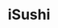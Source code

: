 ---
layout: place
title: "iSushi"
permalink: /washington/renton/isushi.html
stateAbbr: WA
stateName: Washington
cityName: Renton
place_id: ChIJ4xY0AaNnkFQR76TTOxuMPD8
photos:
  - name: >-
      places/ChIJ4xY0AaNnkFQR76TTOxuMPD8/photos/AeeoHcKZzawXUub0htTELRJiCRZMHVJL-3MRlG-zsbAeKPI4fSxpbXfwKhdScUHAY1XAunYrlMzNfRafzrx6tiuwNyGbE78AiqnhhahunKSwU2s7QFCqeS5_9DY1V9Nmc7_3pUXwXEvcmkmiLtftYKYkWSmeDorU8nX2P8vOLdRcB0vrChaduCf3QO_9oLCdw6xw5UFQLdM8fXe6SLUSimEg9AHf4aToj57A81tyOAleaayIYBV7InsTbhVhdytksM6-2DtHcd163nt2jXJaU5ZEIVjIPTOMbYkQgQKx7u3VyXjVwDx55_r3tXuemOS5Felku-IxWyVPJatBdH3gngclbq_mAArjFe7vN0ip0yGVvME79WQCeKEP-rBh4OpQycJlxAxuQiFYPogcXnvxYOwFfucvqlDSEZJ7HS6Dp8BMWIIwL2N7
    widthPx: 4032
    heightPx: 3024
    authorAttributions:
      - displayName: Joel Fitch
        uri: https://maps.google.com/maps/contrib/108731516939221264214
        photoUri: >-
          https://lh3.googleusercontent.com/a-/ALV-UjUVZakP6CasuEI26s7AHX6tvW-MYpKeHuhLySYW_QummI0x8bF-=s100-p-k-no-mo
    flagContentUri: >-
      https://www.google.com/local/imagery/report/?cb_client=maps_api_places.places_api&image_key=!1e10!2sCIHM0ogKEICAgICE2t3OvwE&hl=en-US
    googleMapsUri: >-
      https://www.google.com/maps/place//data=!3m4!1e2!3m2!1sCIHM0ogKEICAgICE2t3OvwE!2e10!4m2!3m1!1s0x549067a3013416e3:0x3f3c8c1b3bd3a4ef
  - name: >-
      places/ChIJ4xY0AaNnkFQR76TTOxuMPD8/photos/AeeoHcLj8gVvaGhZXOB-9UT_GpL7Cw_PJOzcCYnL9P_2TZwaRHnyhxMos9ZPQ-H-zLspOVeYj1vvhdwWufRA9W8lTw3R4i9zjJB8FRY5ftHrS3hlx6jtIHeAriWO4sMPsHcVqkhmzgrAxGaThPuXNh_uo2-k5EpGTBohTbm_jtBLym71VwR3pomfzYsvQZG41f-Q6-DfLVx6EblDjJRt9wTpke62Xi0tSX2FGgoeGe-kiRz5ezgV3rIhqYOmEC8ZRT8hBdhRewojznrquaDJlZvS9frmF5-CSIAa82fjjMsSNe91qumzI4Ry-VdxyhWlMpkIUjTLCyzNd95wXzrEqV3nlPT_Q0YfYl7a5oG0u6PLsvUym4t1KkAMAmhfA4oYmWl37IBNRQGQy9Bn9t-dqZYtm50FV74262nM49BTvoK-J0b-Iu1k
    widthPx: 4000
    heightPx: 2252
    authorAttributions:
      - displayName: andx79 _
        uri: https://maps.google.com/maps/contrib/107009714915543212776
        photoUri: >-
          https://lh3.googleusercontent.com/a-/ALV-UjWNQiiONOegJh8QNNBr4AiyoV0B3TApwWwGG1Cb3QCkbEafiixxfQ=s100-p-k-no-mo
    flagContentUri: >-
      https://www.google.com/local/imagery/report/?cb_client=maps_api_places.places_api&image_key=!1e10!2sCIHM0ogKEICAgICOsbOx_wE&hl=en-US
    googleMapsUri: >-
      https://www.google.com/maps/place//data=!3m4!1e2!3m2!1sCIHM0ogKEICAgICOsbOx_wE!2e10!4m2!3m1!1s0x549067a3013416e3:0x3f3c8c1b3bd3a4ef
  - name: >-
      places/ChIJ4xY0AaNnkFQR76TTOxuMPD8/photos/AeeoHcLwc0k3hJiWj5OifT17L_gVr3vyvSqrLpsI5Lra-VS_LdewCbYkwGikUcSLqp7orhMmnwByPWkxr3Ekms12OEGsY2CpsRRjegjWd90RMhTYnkl800ZP1-9akDq3Ixk_dPbRcqFAQYSzG-Pq4nkhRq-zz-_aHZicp8Am8oCzjD1453ggtxFK1CBFtiopSPmFzz82rmTXty54z0nc7pRzj3X0_lfjI_MVJO3o8-6zgz6yvT9hCnuD7JBa7tB53W6POeSpNo3Xf0UWKwnm6J92sv0vUtKW36v9UMGaQ1cBqy5uO3wT4GDofrQvK1Jj7zdgYeX0LHb3tVHawhBZinyUs2GRscgCYccEjgkqi6lKQPGvW-Gcx_Nq267hbn2PfU6sIqOhh3vFUOw1t374hVq_c8YKZouryVu8HzfAIg
    widthPx: 4800
    heightPx: 3600
    authorAttributions:
      - displayName: Justin Kennedy
        uri: https://maps.google.com/maps/contrib/105208261742137538055
        photoUri: >-
          https://lh3.googleusercontent.com/a-/ALV-UjUwRSQri7FejIpbQkIh87H9bjH2KFvoYVP1Xb7ASW3QEhF5omyM=s100-p-k-no-mo
    flagContentUri: >-
      https://www.google.com/local/imagery/report/?cb_client=maps_api_places.places_api&image_key=!1e10!2sCIHM0ogKEICAgICro_VM&hl=en-US
    googleMapsUri: >-
      https://www.google.com/maps/place//data=!3m4!1e2!3m2!1sCIHM0ogKEICAgICro_VM!2e10!4m2!3m1!1s0x549067a3013416e3:0x3f3c8c1b3bd3a4ef
  - name: >-
      places/ChIJ4xY0AaNnkFQR76TTOxuMPD8/photos/AeeoHcJ_NGPBDrQHRDFh7UBs_b7WAlNGcTHjZmUbtRDvGW_WZd9WZY50D2DOeNrxZy7u9ZGV_kDjmY8WiGIbB6reVbu7M82VOg0ImVdi8bTpNrOj3gVBxxMLq5puKdyBnO0AMfbFr6adBAAPQshp3aS6CNGFXJFOk3iIgag9qYcR0UMX4t5GSlkxig14MoUL_FVnDZbJDqCWsTj0N65iISrw3Ue_Z8n4LJ51-rNO3a3rh8eg_PdQ-G8ejA6uIIRncNWa2j_wzsjhYUpuNM2RvAhWsFDavRnOmkXOA_g6sK3r_qpDdEyMPP4yxcocPu74GAYYSUxqt-xbD--0Q48HOCrD8GLOGi_svez3qwzWMZblCPJkcO6Wliapm_S3Op7BFI17ncy_18SB04zo6TNXwzr2x5mLf0puNcZWsx0pr8okrNADXuY
    widthPx: 4032
    heightPx: 3024
    authorAttributions:
      - displayName: Dustin Ellison
        uri: https://maps.google.com/maps/contrib/114142377043564179008
        photoUri: >-
          https://lh3.googleusercontent.com/a-/ALV-UjVyCP8MTO15uEEhw6DBX0O1pH6AxOZiwxk2vCOlpzFeNb8GXgTL=s100-p-k-no-mo
    flagContentUri: >-
      https://www.google.com/local/imagery/report/?cb_client=maps_api_places.places_api&image_key=!1e10!2sCIHM0ogKEICAgIDpjdzTyAE&hl=en-US
    googleMapsUri: >-
      https://www.google.com/maps/place//data=!3m4!1e2!3m2!1sCIHM0ogKEICAgIDpjdzTyAE!2e10!4m2!3m1!1s0x549067a3013416e3:0x3f3c8c1b3bd3a4ef
  - name: >-
      places/ChIJ4xY0AaNnkFQR76TTOxuMPD8/photos/AeeoHcJ7Xy4kYBFnXLQeXwyNXKPZsTnFQUMUfY3Ee1kdK0Af0HQW3YUEceUUpFRplPfdiGlza4UnCs4F4joWTKOOs7s76r8TRd8y5OpBymcKnUVIVwxBKyjYVaa8dB86nk6HGgYaUE_FSmmhGT3PcwrwCDhO5RpZqWCI4uiGxeY_m1Db19IKAj4e76Jtcx-blQnNaMl6bx3hElNqIAIfcaIb-pFk2mOh5cUvWTtqzLWOQhf9__krABiyWwFCg700J_5F5JJF2i6TD3BvyIdOh-OF3RiQMzEymUIHrHFa7e9n8s3EFCMZd_BzNTalFKBjYFeh6s3jGVKR5O0RXJL9eo9m_lrp1bpWZxHB9EejwJ6MvpC59PmOUy-rM_xcxKf7MWHYH4hZlogvhnhiO2GiWQ0C3yiYPBhpDQYvieaYOLs4OjoTDA
    widthPx: 4032
    heightPx: 3024
    authorAttributions:
      - displayName: Rick Aholelei
        uri: https://maps.google.com/maps/contrib/112349618812192938001
        photoUri: >-
          https://lh3.googleusercontent.com/a-/ALV-UjV6N2lyfxfehaB2WxLJTy3qKYvLKmqwVIWClvrCCEDmmAvN56s=s100-p-k-no-mo
    flagContentUri: >-
      https://www.google.com/local/imagery/report/?cb_client=maps_api_places.places_api&image_key=!1e10!2sCIHM0ogKEICAgID50KCNeQ&hl=en-US
    googleMapsUri: >-
      https://www.google.com/maps/place//data=!3m4!1e2!3m2!1sCIHM0ogKEICAgID50KCNeQ!2e10!4m2!3m1!1s0x549067a3013416e3:0x3f3c8c1b3bd3a4ef
  - name: >-
      places/ChIJ4xY0AaNnkFQR76TTOxuMPD8/photos/AeeoHcKoTBiPwI3z0jTL7cmYnVU_-XnlY7XorLnCyJf9qV7plLyN9owv5FUD8LXYecSJCOn0GXLzq7kcCm_UzVe1lTzp9FYEeBuWsRtfTju-zik50IJAUI5SZmYGfd4Gc-C7sHZze2ucCLhP2qcgHUxLhwOZbWhVrYNeaA9bN13vvPrh-uhk1Am5WNj8cKQnpNAdiPontCmqM09xOviFezcf26NgFoOY2C4OytmwQImw2oGUDgECmCy9r440bql6aL-1315JYAn6vff_JMF7UTv1RCXShgEe4Riey8Qy2LgrHwSRvl_LvlAQQ3tD1rM6LRz5ravTravrzGinOkuFjegORiPWO3tk-daRSEB4xudw4o9UK2ZUwR9KKNo-tOte9pQb_TmxIv4kzK_ThVba4ukh__RZhvbcQbnrpttv3f7ZCkOZQQ
    widthPx: 4032
    heightPx: 3024
    authorAttributions:
      - displayName: ALMA BAKER
        uri: https://maps.google.com/maps/contrib/101268394035918828050
        photoUri: >-
          https://lh3.googleusercontent.com/a-/ALV-UjVs1yjrFIvJ8rR6uk0Ym9UIAiWdFB6xcqvpcNAtC05WkhqVLPHi=s100-p-k-no-mo
    flagContentUri: >-
      https://www.google.com/local/imagery/report/?cb_client=maps_api_places.places_api&image_key=!1e10!2sCIHM0ogKEICAgID26rmRCQ&hl=en-US
    googleMapsUri: >-
      https://www.google.com/maps/place//data=!3m4!1e2!3m2!1sCIHM0ogKEICAgID26rmRCQ!2e10!4m2!3m1!1s0x549067a3013416e3:0x3f3c8c1b3bd3a4ef
  - name: >-
      places/ChIJ4xY0AaNnkFQR76TTOxuMPD8/photos/AeeoHcJvBE_v0EvhXXzB2L7sc2JbY__lBRI8yyBMB0laLbtgTAepRV-22toWNemJMm0xx0yaaYYCln_9uBwqqYx6UR8F9qGKNyq91cUWNWdfU5tp0sIRlS9iWqbNfzPpoMLP-u8NKsNsdFf0HNm006fxB_6GVSSbLxSyAttQUAZJrq4JL4KwXXWp2HDi2ZOsaBQ8wsGodR_NELZ_gtc2uPqrb8wHHqaaChfWIUM4o2iPLejPbE1cvoNk7hX8ypqgulqSbO12nRkU1RVh01wjI03vg5TK638rHmWkXmdawmxLtw4xTIKzzbvjgDSCATOPbptBXIkVouqYr0XDW7jQD5a-SyNWD6fz_OCMaAfmcQPo-a2UwReeLwGK-5hZOiUctaBuLnL0VLZGfLo1sXmYDoXOxPgsWoKqeYK5EYr2qATv6FfIyEDP
    widthPx: 3024
    heightPx: 4032
    authorAttributions:
      - displayName: Jason Van Ewyk
        uri: https://maps.google.com/maps/contrib/107886269072760790917
        photoUri: >-
          https://lh3.googleusercontent.com/a-/ALV-UjVBMY90GDSdIMDxKZ06K2vY6o3UE2j5GQXKc48O_yGRG1Ts3sjjPw=s100-p-k-no-mo
    flagContentUri: >-
      https://www.google.com/local/imagery/report/?cb_client=maps_api_places.places_api&image_key=!1e10!2sCIHM0ogKEICAgIDqos3qhwE&hl=en-US
    googleMapsUri: >-
      https://www.google.com/maps/place//data=!3m4!1e2!3m2!1sCIHM0ogKEICAgIDqos3qhwE!2e10!4m2!3m1!1s0x549067a3013416e3:0x3f3c8c1b3bd3a4ef
  - name: >-
      places/ChIJ4xY0AaNnkFQR76TTOxuMPD8/photos/AeeoHcI6nlKxv2QJTwknlq3FyQaHY0NqJdUxb2D267e1rsfXH_Y9OQQC3TxwC3wJMjbxTbaIaw4T2ltQVcPk5omeU1xFd28QcxFygGxRKcJicurfm6e7gUWrYyn7-P-gLSonOqzOa9Jt_Y3N7f2L3jvmoBHVfu3qTewuvszKpQ8YKgMz4Qbk0_b9MLWhUTBnHtKnuAjI-guT72qg1XvrLwCYKvAakk8r2Er7CUCdEcbtcZ-cQGfWYzgm-p5o6eunstsC6jtorbzlfxPvfBP7TdJ-73RFUEOveSxD-AbA6AAPzOun87nl7wIa__AuHkyAXHD6FaPAwT6lMHTx11X-HA-Ym6lNTiR58z6B48xh6lik8DKZMz3hlqOrl6-HIzOxsKW7NTd1F2HX5H3IqFZO0Sbuv7xF4BSeMbTQ9-dH64DxJgpKjQ
    widthPx: 4800
    heightPx: 3600
    authorAttributions:
      - displayName: Leiming Q
        uri: https://maps.google.com/maps/contrib/101079092111906344907
        photoUri: >-
          https://lh3.googleusercontent.com/a-/ALV-UjVpX1aXNWTEaGDi5qCvySXhYpO-xX0heu5RCu1eeOcsOwlq2cngwA=s100-p-k-no-mo
    flagContentUri: >-
      https://www.google.com/local/imagery/report/?cb_client=maps_api_places.places_api&image_key=!1e10!2sCIHM0ogKEICAgIC_i4-YYA&hl=en-US
    googleMapsUri: >-
      https://www.google.com/maps/place//data=!3m4!1e2!3m2!1sCIHM0ogKEICAgIC_i4-YYA!2e10!4m2!3m1!1s0x549067a3013416e3:0x3f3c8c1b3bd3a4ef
  - name: >-
      places/ChIJ4xY0AaNnkFQR76TTOxuMPD8/photos/AeeoHcKjPVL3G6SGeXZ7VrU7Iivaz8Xnxhnq8NZVeTHdG5suEo4kK2Cnu1KmyluzldlXnDvUMKNpdn7Xq2QCogTHugr7J_A4w-0Qu04Yp6nr06-RQuGMfO-20tRNTp7WsX3nkfT8wg046eMRfkAYBiXXFosQAxD-l8gx0yRlY_epJwK0JA5I6CXN-mngfNDEX5w9_UKWf6pZ4N5rFfKy5kvol3RqmQiHF9UAapuNFQlOlUbkJaFKH9UKwdh18JU2AHeJh71ZdBbpJtOgrk-I5rnjSTES6OFxBnuksLytQa83ZUge6Hb8lrKo5S79Gy2A1P5XbsnfoCgX7SkPuRHkrikqhgIMM0YgyHEO-JKkjIdoqj_oryyZtpz7Nx2IYpi0K5rO_GyDmKbDkDVMA_VNmzkzVijbVOQyReY0v1ALp-7AHOELJGNe
    widthPx: 2048
    heightPx: 1152
    authorAttributions:
      - displayName: Rose Pacheco
        uri: https://maps.google.com/maps/contrib/114673473884037468685
        photoUri: >-
          https://lh3.googleusercontent.com/a-/ALV-UjXmXq7G0H6MKPYFRdWv8F5NPGDUmhKyFOvvEYhdfr-MOPJq3fN4=s100-p-k-no-mo
    flagContentUri: >-
      https://www.google.com/local/imagery/report/?cb_client=maps_api_places.places_api&image_key=!1e10!2sCIHM0ogKEICAgIC4stC7iwE&hl=en-US
    googleMapsUri: >-
      https://www.google.com/maps/place//data=!3m4!1e2!3m2!1sCIHM0ogKEICAgIC4stC7iwE!2e10!4m2!3m1!1s0x549067a3013416e3:0x3f3c8c1b3bd3a4ef
  - name: >-
      places/ChIJ4xY0AaNnkFQR76TTOxuMPD8/photos/AeeoHcKgPxuAUZUTp81IGwig43DTxV7keBWtqQspbxssoW96Drgpag_hPutw3a9ikp8KteyArmZCX2bBSgmPUB5SUFAjYY5dYbz7kpXSQFgCYZrBOwWja_vK6Bq_6xRwiMIdwLnoSL8YSgm5EtollbOdkoO_6xI5TIJsEUOqnNC0clXxOTKqLU4coXhBSde8BuUr3HBBmlFV193DRZWoOQB-Yofkp3KsdM9Hbckz3bm9ElPl8g41FMs22VZFdWQ--jUL8Iir33hd7I87KBihMIJbCsj_LwkKBvuwMJ1DIxrNpKBhUdzxLZA48JlHwuxIsBWRgFgDx6mxge5KTHxYjO-Yab5zKtqowWtpq3aDa8ORPWwWW1vIZn_W5oyeqm_Ghr1QE4ytCYrAgbcWadKAHiCSgwcUG0YTRfw8QIENZZFgXO8xuw
    widthPx: 1931
    heightPx: 1448
    authorAttributions:
      - displayName: Sara Chan
        uri: https://maps.google.com/maps/contrib/116871738540359486413
        photoUri: >-
          https://lh3.googleusercontent.com/a/ACg8ocJIf9ig-BDL8gsVOBRfL9YftcTYp-9nugYlsff2SkjjqNBcaA=s100-p-k-no-mo
    flagContentUri: >-
      https://www.google.com/local/imagery/report/?cb_client=maps_api_places.places_api&image_key=!1e10!2sCIHM0ogKEICAgIDOovn4DA&hl=en-US
    googleMapsUri: >-
      https://www.google.com/maps/place//data=!3m4!1e2!3m2!1sCIHM0ogKEICAgIDOovn4DA!2e10!4m2!3m1!1s0x549067a3013416e3:0x3f3c8c1b3bd3a4ef
address: 15221 Maple Valley Hwy, Renton, WA 98058, USA
street: 15221 Maple Valley Hwy
city: Renton
state: WA
zip: '98058'
country: USA
neighborhood: null
latitude: '47.464689'
longitude: '-122.137239'
accessibility_options:
  wheelchairAccessibleParking: true
  wheelchairAccessibleEntrance: true
  wheelchairAccessibleRestroom: true
  wheelchairAccessibleSeating: true
business_status: OPERATIONAL
name: iSushi
google_maps_links:
  directionsUri: >-
    https://www.google.com/maps/dir//''/data=!4m7!4m6!1m1!4e2!1m2!1m1!1s0x549067a3013416e3:0x3f3c8c1b3bd3a4ef!3e0
  placeUri: https://maps.google.com/?cid=4556670971587831023
  writeAReviewUri: >-
    https://www.google.com/maps/place//data=!4m3!3m2!1s0x549067a3013416e3:0x3f3c8c1b3bd3a4ef!12e1
  reviewsUri: >-
    https://www.google.com/maps/place//data=!4m4!3m3!1s0x549067a3013416e3:0x3f3c8c1b3bd3a4ef!9m1!1b1
  photosUri: >-
    https://www.google.com/maps/place//data=!4m3!3m2!1s0x549067a3013416e3:0x3f3c8c1b3bd3a4ef!10e5
primary_type: Sushi Restaurant
opening_hours:
  regular: null
  current: null
secondary_opening_hours:
  regular:
    weekdayDescriptions: null
    type: null
  current:
    weekdayDescriptions: null
    type: null
phone: null
price_level: null
price_range: null
rating: null
rating_count: 0
website: null
description: null
reviews: null
parking_options: null
payment_options: null
allow_dogs: null
curbside_pickup: null
delivery: null
dine_in: null
good_for_children: null
good_for_groups: null
good_for_sports: null
live_music: null
menu_for_children: null
outdoor_seating: null
reservable: null
restroom: null
serves_beer: null
serves_breakfast: null
serves_brunch: null
serves_cocktails: null
serves_coffee: null
serves_dinner: null
serves_dessert: null
serves_lunch: null
serves_vegetarian_food: null
serves_wine: null
takeout: null

---